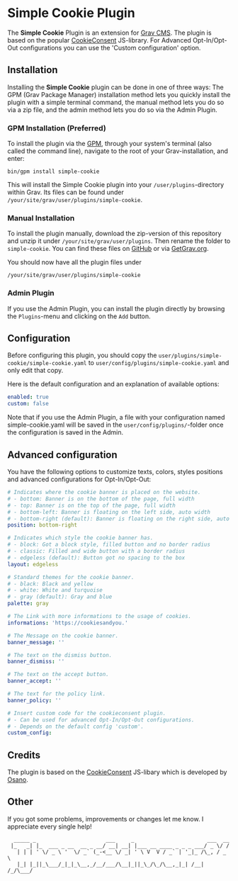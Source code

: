 # Simple Cookie Plugin

The **Simple Cookie** Plugin is an extension for [Grav CMS](http://github.com/getgrav/grav). The plugin is based on the popular [CookieConsent](https://cookieconsent.osano.com/) JS-library. For Advanced Opt-In/Opt-Out configurations you can use the 'Custom configuration' option.

## Installation

Installing the **Simple Cookie** plugin can be done in one of three ways: The GPM (Grav Package Manager) installation method lets you quickly install the plugin with a simple terminal command, the manual method lets you do so via a zip file, and the admin method lets you do so via the Admin Plugin.

### GPM Installation (Preferred)

To install the plugin via the [GPM](http://learn.getgrav.org/advanced/grav-gpm), through your system's terminal (also called the command line), navigate to the root of your Grav-installation, and enter:

    bin/gpm install simple-cookie

This will install the Simple Cookie plugin into your `/user/plugins`-directory within Grav. Its files can be found under `/your/site/grav/user/plugins/simple-cookie`.

### Manual Installation

To install the plugin manually, download the zip-version of this repository and unzip it under `/your/site/grav/user/plugins`. Then rename the folder to `simple-cookie`. You can find these files on [GitHub](https://github.com/thomasschwarz96/grav-plugin-simple-cookie) or via [GetGrav.org](http://getgrav.org/downloads/plugins#extras).

You should now have all the plugin files under

    /your/site/grav/user/plugins/simple-cookie


### Admin Plugin

If you use the Admin Plugin, you can install the plugin directly by browsing the `Plugins`-menu and clicking on the `Add` button.

## Configuration

Before configuring this plugin, you should copy the `user/plugins/simple-cookie/simple-cookie.yaml` to `user/config/plugins/simple-cookie.yaml` and only edit that copy.

Here is the default configuration and an explanation of available options:

```yaml
enabled: true
custom: false
```

Note that if you use the Admin Plugin, a file with your configuration named simple-cookie.yaml will be saved in the `user/config/plugins/`-folder once the configuration is saved in the Admin.

## Advanced configuration

You have the following options to customize texts, colors, styles positions and advanced configurations for Opt-In/Opt-Out:

```yaml
# Indicates where the cookie banner is placed on the website.
# - bottom: Banner is on the bottom of the page, full width
# - top: Banner is on the top of the page, full width
# - bottom-left: Banner is floating on the left side, auto width
# - bottom-right (default): Banner is floating on the right side, auto width
position: bottom-right

# Indicates which style the cookie banner has.
# - block: Got a block style, filled button and no border radius
# - classic: Filled and wide button with a border radius
# - edgeless (default): Button got no spacing to the box
layout: edgeless

# Standard themes for the cookie banner.
# - black: Black and yellow
# - white: White and turquoise
# - gray (default): Gray and blue
palette: gray

# The Link with more informations to the usage of cookies.
informations: 'https://cookiesandyou.'

# The Message on the cookie banner.
banner_message: ''

# The text on the dismiss button.
banner_dismiss: ''

# The text on the accept button.
banner_accept: ''

# The text for the policy link.
banner_policy: ''

# Insert custom code for the cookieconsent plugin.
# - Can be used for advanced Opt-In/Opt-Out configurations.
# - Depends on the default config 'custom'.
custom_config:
```


## Credits

The plugin is based on the [CookieConsent](https://cookieconsent.osano.com/) JS-libary which is developed by [Osano](https://www.osano.com/).


## Other

If you got some problems, improvements or changes let me know.
I appreciate every single help!


```
  _____ _                      ___     _                       ___  __
 |_   _| |_  ___ _ __  __ _ __/ __| __| |___ __ ____ _ _ _ ___/ _ \/ /
   | | | ' \/ _ \ '  \/ _` (_-<__ \/ _| ' \ V  V / _` | '_|_ /\_, / _ \
   |_| |_||_\___/_|_|_\__,_/__/___/\__|_||_\_/\_/\__,_|_| /__| /_/\___/
```
